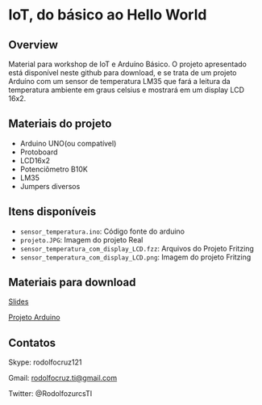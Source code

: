 IoT, do básico ao Hello World
=============================
Overview
---------
Material para workshop de IoT e Arduíno Básico.
O projeto apresentado está disponível neste github para download, e se trata de um projeto Arduíno com um sensor de temperatura LM35 que fará a leitura da temperatura ambiente em graus celsius e mostrará em um display LCD 16x2.

Materiais do projeto
--------------------
* Arduino UNO(ou compatível)
* Protoboard
* LCD16x2
* Potenciômetro B10K
* LM35
* Jumpers diversos

Itens disponíveis
------------------
* `sensor_temperatura.ino`: Código fonte do arduino
* `projeto.JPG`: Imagem do projeto Real
* `sensor_temperatura_com_display_LCD.fzz`:	Arquivos do Projeto	Fritzing
* `sensor_temperatura_com_display_LCD.png`: Imagem do projeto Fritzing

 Materiais para download
 -----------------------
[Slides](http://pt.slideshare.net/rodolfocruz121/iot-internet-of-things-do-bsico-ao-hello-world)

[Projeto Arduino](http://fritzing.org/projects/sensor-de-temperatura-lm35-com-lcd-16x2)

Contatos
--------
Skype: rodolfocruz121

Gmail: rodolfocruz.ti@gmail.com

Twitter: @RodolfozurcsTI


